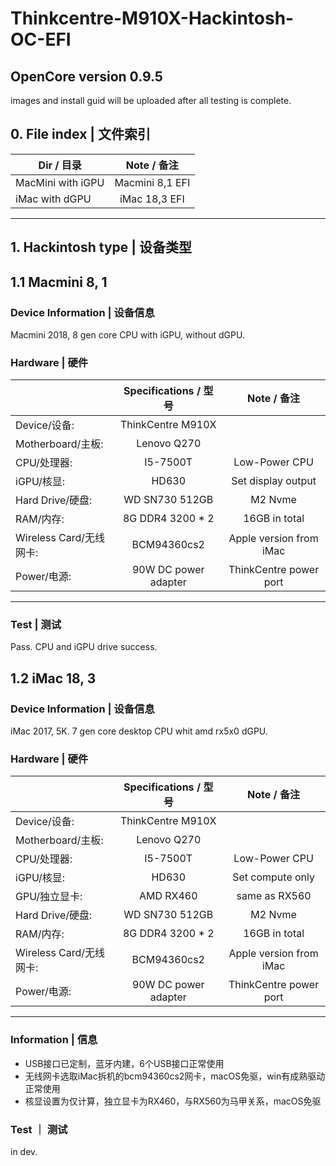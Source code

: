 # Thinkcentre-M910X-Hackintosh-OC-EFI
## OpenCore version 0.9.5

images and install guid will be uploaded after all testing is complete.

## 0. File index | 文件索引

|    Dir / 目录                 | Note / 备注               | 
| ------------------- |:---------------------------------:|
| MacMini with iGPU     |    Macmini 8,1 EFI   |    
| iMac with dGPU     | iMac 18,3 EFI                 |    



---

## 1. Hackintosh type | 设备类型

## 1.1 Macmini 8, 1

### Device Information | 设备信息
Macmini 2018, 8 gen core CPU with iGPU, without dGPU.
### Hardware | 硬件

|                     | Specifications / 型号               | Note / 备注 |
| ------------------- |:---------------------------------:|:---------:|
| Device/设备:     | ThinkCentre M910X                 |    |
| Motherboard/主板:     | Lenovo Q270                 |    |
| CPU/处理器:            | I5-7500T                          | Low-Power CPU   |
| iGPU/核显:            | HD630                          | Set display output   |
| Hard Drive/硬盘:      | WD SN730 512GB          |  M2 Nvme         | 
| RAM/内存:             | 8G DDR4 3200 * 2        |  16GB in total         |
| Wireless Card/无线网卡: | BCM94360cs2                   | Apple version from iMac     |
| Power/电源:           | 90W DC power adapter |  ThinkCentre power port         |

---

### Test | 测试
Pass. CPU and iGPU drive success.


## 1.2 iMac 18, 3
### Device Information | 设备信息
iMac 2017, 5K. 7 gen core desktop  CPU whit amd rx5x0 dGPU.
### Hardware | 硬件

|                     | Specifications / 型号               | Note / 备注 |
| ------------------- |:---------------------------------:|:---------:|
| Device/设备:     | ThinkCentre M910X                 |    |
| Motherboard/主板:     | Lenovo Q270                 |    |
| CPU/处理器:            | I5-7500T                          | Low-Power CPU   |
| iGPU/核显:            | HD630                          | Set compute only   |
| GPU/独立显卡:            | AMD RX460                          | same as RX560   |
| Hard Drive/硬盘:      | WD SN730 512GB          |  M2 Nvme         | 
| RAM/内存:             | 8G DDR4 3200 * 2        |  16GB in total         |
| Wireless Card/无线网卡: | BCM94360cs2                   | Apple version from iMac     |
| Power/电源:           | 90W DC power adapter |  ThinkCentre power port         |

---

### Information | 信息
* USB接口已定制，蓝牙内建，6个USB接口正常使用
* 无线网卡选取iMac拆机的bcm94360cs2网卡，macOS免驱，win有成熟驱动正常使用
* 核显设置为仅计算，独立显卡为RX460，与RX560为马甲关系，macOS免驱

### Test ｜ 测试
in dev.
